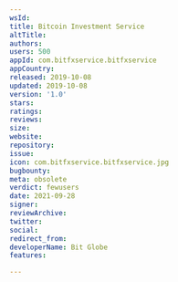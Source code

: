 ```yaml
---
wsId: 
title: Bitcoin Investment Service
altTitle: 
authors: 
users: 500
appId: com.bitfxservice.bitfxservice
appCountry: 
released: 2019-10-08
updated: 2019-10-08
version: '1.0'
stars: 
ratings: 
reviews: 
size: 
website: 
repository: 
issue: 
icon: com.bitfxservice.bitfxservice.jpg
bugbounty: 
meta: obsolete
verdict: fewusers
date: 2021-09-28
signer: 
reviewArchive: 
twitter: 
social: 
redirect_from: 
developerName: Bit Globe
features: 

---
```



